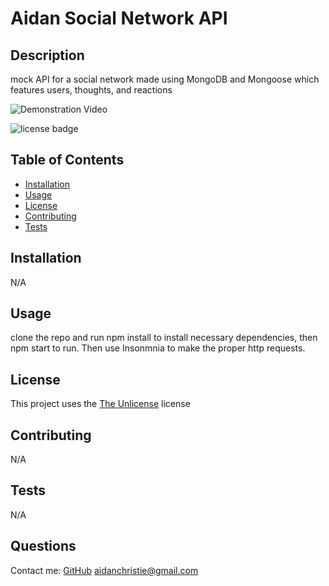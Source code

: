 # Aidan Social Network API

  ## Description
  mock API for a social network made using MongoDB and Mongoose which features users, thoughts, and reactions
  
  ![Demonstration Video](https://youtu.be/KFe3qCqzeF4)

  ![license badge](https://img.shields.io/badge/license-The%20Unlicense-green)  

  ## Table of Contents

  - [Installation](#installation)
  - [Usage](#usage)
  - [License](#license)
  - [Contributing](#contributing)
  - [Tests](#tests)

  ## Installation
  N/A

  ## Usage
  clone the repo and run npm install to install necessary dependencies, then npm start to run. Then use Insonmnia to make the proper http requests. 

  ## License
  This project uses the [The Unlicense](https://choosealicense.com/licenses/unlicense/) license

  ## Contributing
  N/A

  ## Tests
  N/A
  
  ## Questions
  Contact me:
  [GitHub](https://github.com/owlbag)
  [aidanchristie@gmail.com](mailto:aidanchristie@gmail.com)
  
